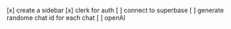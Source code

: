 [x] create a sidebar 
[x] clerk for auth
[ ] connect to superbase
[ ] generate randome chat id for each chat
[ ] openAI

